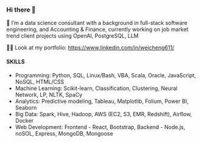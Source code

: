 ### Hi there 👋



🔭 I’m a data science consultant with a background in full-stack software engineering, and Accounting & Finance, currently working on job market trend client projects using OpenAI, PostgreSQL, LLM


👨‍💻 Look at my portfolio: https://www.linkedin.com/in/weicheng611/


#### SKILLS
* Programming: Python, SQL, Linux/Bash, VBA, Scala, Oracle, JavaScript, NoSQL, HTML/CSS
* Machine Learning: Scikit-learn, Classification, Clustering, Neural Network, LP, NLTK, SpaCy
* Analytics: Predictive modeling, Tableau, Matplotlib, Folium, Power BI, Seaborn
* Big Data: Spark, Hive, Hadoop, AWS (EC2, S3, EMR, Redshift), Airflow, Docker
* Web Development: Frontend - React, Bootstrap, Backend - Node.js, noSOL, Express, MongoDB, Mongoose



